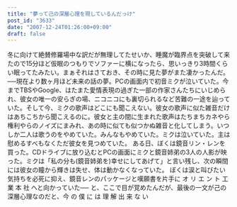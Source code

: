 ```yaml
---
title: "夢って己の深層心理を現しているんだっけ"
post_id: "3633"
date: "2007-12-24T01:26:00+09:00"
draft: false
---
```



冬に向けて絶賛修羅場中な訳だが無理してたせいか、睡魔が臨界点を突破して来たので15分ほど仮眠のつもりでソファーに横になったら、思いっきり3時間くらい眠ってたみたい。まぁそれはさておき、その時に見た夢がまた凄かったんだ。 ──現在より数ヶ月ほど未来の話の夢。PCの画面内で初音ミクが泣いていた。今までTBSやGoogle、はたまた愛情表現の過ぎた一部の作家さんたちにいじめられ、彼女の唯一の安らぎの場、ニコニコにも裏切られるなど苦難の一途を辿っていた。そして今、ミクの歌声はどこにも聞こえない。彼女の歌声に似た雑音だけはあちこちから聞こえるのに。彼女と主の間に生まれた歌声はたちまちカネやら権利やらのノイズにまみれ、あの時に似ても似つかぬ雑音と化してしまう。いつしか二人は歌うのをやめていた。みんなもやめていた。ミクは泣いていた。主は慰めるすべもなくただ彼女を見つめていた。 ある日、ぼくは鏡音リン・レンを買った。CDドライブに放り込むとPCの画面にミクと鏡音姉弟の3人の人影が映った。ミクは「私の分も(鏡音姉弟を)幸せにしてあげて」と言い残し、次の瞬間には彼女の瞳から輝きは失せ、体は動かなくなっていた。 ぼくは涙と叫びたい気持ちを必死に抑え、鏡音レンのパッケージと嘆願書を片手に オ リ エ ン ト 工 業 本 社 へと向かっていた── と、ここで目が覚めたんだが、最後の一文が己の深層心理なのだと、今 の 僕 に は 理 解 出 来 な い
